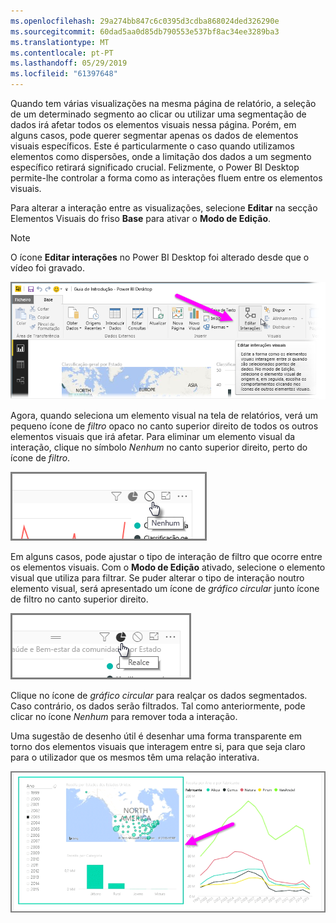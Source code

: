```yaml
---
ms.openlocfilehash: 29a274bb847c6c0395d3cdba868024ded326290e
ms.sourcegitcommit: 60dad5aa0d85db790553e537bf8ac34ee3289ba3
ms.translationtype: MT
ms.contentlocale: pt-PT
ms.lasthandoff: 05/29/2019
ms.locfileid: "61397648"
---
```

Quando tem várias visualizações na mesma página de relatório, a seleção de um determinado segmento ao clicar ou utilizar uma segmentação de dados irá afetar todos os elementos visuais nessa página. Porém, em alguns casos, pode querer segmentar apenas os dados de elementos visuais específicos. Este é particularmente o caso quando utilizamos elementos como dispersões, onde a limitação dos dados a um segmento específico retirará significado crucial. Felizmente, o Power BI Desktop permite-lhe controlar a forma como as interações fluem entre os elementos visuais.

Para alterar a interação entre as visualizações, selecione **Editar** na secção Elementos Visuais do friso **Base** para ativar o **Modo de Edição**.

>[!NOTE]
>O ícone **Editar interações** no Power BI Desktop foi alterado desde que o vídeo foi gravado.
> 
> 

![](media/3-11a-create-interaction-between-visualizations/3-11a_1.png)

Agora, quando seleciona um elemento visual na tela de relatórios, verá um pequeno ícone de *filtro* opaco no canto superior direito de todos os outros elementos visuais que irá afetar. Para eliminar um elemento visual da interação, clique no símbolo *Nenhum* no canto superior direito, perto do ícone de *filtro*.

![](media/3-11a-create-interaction-between-visualizations/3-11a_2.png)

Em alguns casos, pode ajustar o tipo de interação de filtro que ocorre entre os elementos visuais. Com o **Modo de Edição** ativado, selecione o elemento visual que utiliza para filtrar. Se puder alterar o tipo de interação noutro elemento visual, será apresentado um ícone de *gráfico circular* junto ícone de filtro no canto superior direito.

![](media/3-11a-create-interaction-between-visualizations/3-11a_3.png)

Clique no ícone de *gráfico circular* para realçar os dados segmentados. Caso contrário, os dados serão filtrados. Tal como anteriormente, pode clicar no ícone *Nenhum* para remover toda a interação.

Uma sugestão de desenho útil é desenhar uma forma transparente em torno dos elementos visuais que interagem entre si, para que seja claro para o utilizador que os mesmos têm uma relação interativa.

![](media/3-11a-create-interaction-between-visualizations/3-11a_4.png)

